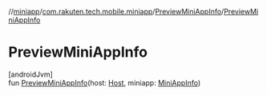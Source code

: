 //[miniapp](../../../index.md)/[com.rakuten.tech.mobile.miniapp](../index.md)/[PreviewMiniAppInfo](index.md)/[PreviewMiniAppInfo](-preview-mini-app-info.md)

# PreviewMiniAppInfo

[androidJvm]\
fun [PreviewMiniAppInfo](-preview-mini-app-info.md)(host: [Host](../-host/index.md), miniapp: [MiniAppInfo](../-mini-app-info/index.md))
